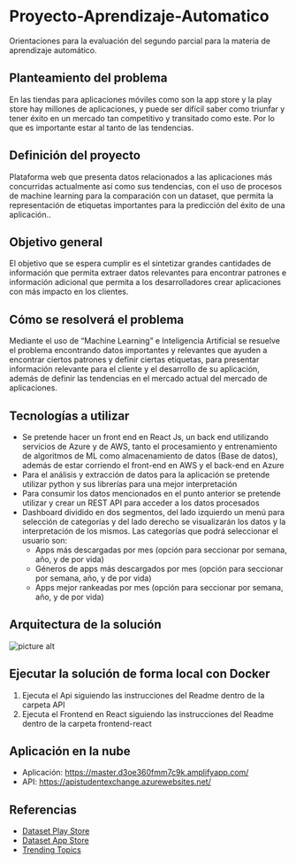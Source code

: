 # Proyecto-Aprendizaje-Automatico

Orientaciones para la evaluación del segundo parcial para la materia de aprendizaje automático.

## Planteamiento del problema
En las tiendas para aplicaciones móviles como son la app store y la play store hay millones de aplicaciones, y puede ser difícil saber como triunfar y tener éxito en un mercado tan competitivo y transitado como este. Por lo que es importante estar al tanto de las tendencias.

## Definición del proyecto
Plataforma web que presenta datos relacionados a las aplicaciones más concurridas actualmente así como sus tendencias, con el uso de procesos de machine learning para la comparación con un dataset, que permita la representación de etiquetas importantes para la predicción del éxito de una aplicación..

## Objetivo general 
El objetivo que se espera cumplir es el sintetizar grandes cantidades de información que permita extraer datos relevantes para encontrar patrones e información adicional que permita a los desarrolladores crear aplicaciones con más impacto en los clientes.

## Cómo se resolverá el problema
Mediante el uso de “Machine Learning” e Inteligencia Artificial se resuelve el problema encontrando datos importantes y relevantes que  ayuden a encontrar ciertos patrones y definir ciertas etiquetas, para presentar información relevante para el cliente y el desarrollo de su aplicación, además de definir las tendencias en el mercado actual del mercado de aplicaciones.

## Tecnologías a utilizar
* Se pretende hacer un front end en React Js, un back end utilizando servicios de Azure y de AWS, tanto el procesamiento y entrenamiento de algoritmos de ML como almacenamiento de datos (Base de datos), además de estar corriendo el front-end en AWS y el back-end en Azure
* Para el análisis y extracción de datos para la aplicación se pretende utilizar python y sus librerías para una mejor interpretación
* Para consumir los datos mencionados en el punto anterior se pretende utilizar y crear un REST API para acceder a los datos procesados
* Dashboard dividido en dos segmentos, del lado izquierdo un menú para selección de categorías y del lado derecho se visualizarán los datos y la interpretación de los mismos. Las categorías que podrá seleccionar el usuario son:
    * Apps más descargadas por mes (opción para seccionar por semana, año, y de por vida)
    * Géneros de apps más descargados por mes (opción para seccionar por semana, año, y de por vida)
    * Apps mejor rankeadas por mes (opción para seccionar por semana, año, y de por vida)

## Arquitectura de la solución
![picture alt](Arquitectura.png)

## Ejecutar la solución de forma local con Docker

1. Ejecuta el Api siguiendo las instrucciones del Readme dentro de la carpeta API
2. Ejecuta el Frontend en React siguiendo las instrucciones del Readme dentro de la carpeta frontend-react

## Aplicación en la nube
* Aplicación: https://master.d3oe360fmm7c9k.amplifyapp.com/
* API: https://apistudentexchange.azurewebsites.net/

## Referencias
* [Dataset Play Store](https://www.kaggle.com/lava18/google-play-store-apps)
* [Dataset App Store](https://www.kaggle.com/ramamet4/app-store-apple-data-set-10k-apps)
* [Trending Topics](https://www.kaggle.com/hwassner/trending-topics)

